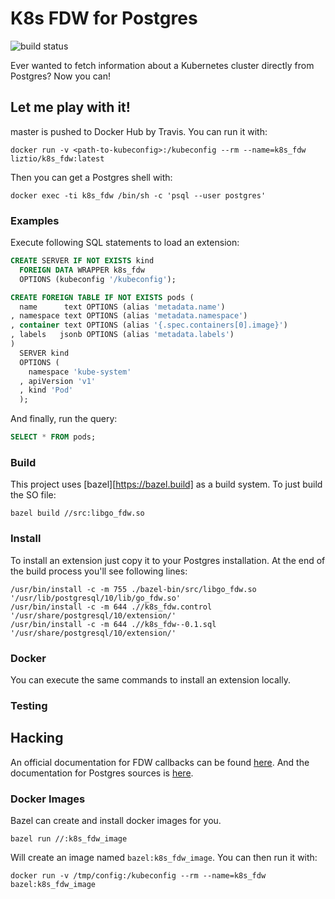 # K8s FDW for Postgres

![build status](https://api.travis-ci.org/liztio/k8s-fdw.svg?branch=master)

Ever wanted to fetch information about a Kubernetes cluster directly from Postgres? 
Now you can! 

## Let me play with it!

master is pushed to Docker Hub by Travis. You can run it with:

```shell
docker run -v <path-to-kubeconfig>:/kubeconfig --rm --name=k8s_fdw liztio/k8s_fdw:latest
```

Then you can get a Postgres shell with:

```shell
docker exec -ti k8s_fdw /bin/sh -c 'psql --user postgres'
```

### Examples

Execute following SQL statements to load an extension:

```sql
CREATE SERVER IF NOT EXISTS kind
  FOREIGN DATA WRAPPER k8s_fdw
  OPTIONS (kubeconfig '/kubeconfig');

CREATE FOREIGN TABLE IF NOT EXISTS pods (
  name      text OPTIONS (alias 'metadata.name')
, namespace text OPTIONS (alias 'metadata.namespace')
, container text OPTIONS (alias '{.spec.containers[0].image}')
, labels   jsonb OPTIONS (alias 'metadata.labels')
)
  SERVER kind
  OPTIONS (
    namespace 'kube-system'
  , apiVersion 'v1'
  , kind 'Pod'
  );
```

And finally, run the query:

```sql
SELECT * FROM pods;
```

### Build

This project uses [bazel][https://bazel.build] as a build system. To just build the SO file:

```shell
bazel build //src:libgo_fdw.so
```

### Install

To install an extension just copy it to your Postgres installation. At the end of the build process you'll see following lines:

```
/usr/bin/install -c -m 755 ./bazel-bin/src/libgo_fdw.so  '/usr/lib/postgresql/10/lib/go_fdw.so'
/usr/bin/install -c -m 644 .//k8s_fdw.control '/usr/share/postgresql/10/extension/'
/usr/bin/install -c -m 644 .//k8s_fdw--0.1.sql  '/usr/share/postgresql/10/extension/'
```

### Docker

You can execute the same commands to install an extension locally.

### Testing

## Hacking

An official documentation for FDW callbacks can be found [here](https://www.postgresql.org/docs/9.6/static/fdwhandler.html).
And the documentation for Postgres sources is [here](https://doxygen.postgresql.org).


### Docker Images

Bazel can create and install docker images for you.

``` shell
bazel run //:k8s_fdw_image
```

Will create an image named `bazel:k8s_fdw_image`. You can then run it with:

``` shell
docker run -v /tmp/config:/kubeconfig --rm --name=k8s_fdw bazel:k8s_fdw_image
```
